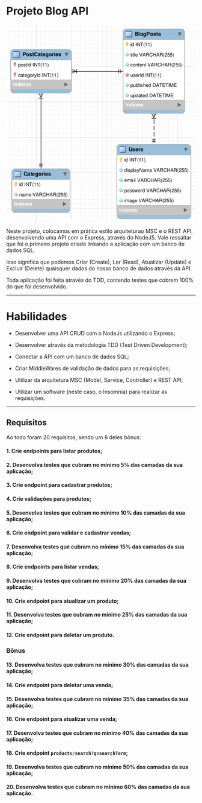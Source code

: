 # Projeto Blog API

<img src="../../images/BLOG_API.png" alt="Project-logo">

Neste projeto, colocamos em prática estilo arquiteturao MSC e o REST API, desenvolvendo uma API com o Express, através do NodeJS. Vale ressaltar que foi o primeiro projeto criado linkando a aplicação com um banco de dados SQL.

Isso significa que podemos Criar (Create), Ler (Read), Atualizar (Update) e Excluir (Delete) quaisquer dados do nosso banco de dados através da API.

Toda aplicação foi feita através do TDD, contendo testes que cobrem 100% do que foi desenvolvido.

---

# Habilidades

- Desenvolver uma API CRUD com o NodeJs utilizando o Express;

- Desenvolver através da metodologia TDD (Test Driven Development);

- Conectar a API com um banco de dados SQL;

- Criar MiddleWares de validação de dados para as requisições;

- Utilizar da arquitetura MSC (Model, Service, Controller) e REST API;

- Utilizar um software (neste caso, o Insomnia) para realizar as requisições.

---

## Requisitos

Ao todo foram 20 requisitos, sendo um 8 deles bônus:
  
#### 1. Crie endpoints para listar produtos;
#### 2. Desenvolva testes que cubram no mínimo 5% das camadas da sua aplicação;
#### 3. Crie endpoint para cadastrar produtos;
#### 4. Crie validações para produtos;
#### 5. Desenvolva testes que cubram no mínimo 10% das camadas da sua aplicação;
#### 6. Crie endpoint para validar e cadastrar vendas;
#### 7. Desenvolva testes que cubram no mínimo 15% das camadas da sua aplicação;
#### 8. Crie endpoints para listar vendas;
#### 9. Desenvolva testes que cubram no mínimo 20% das camadas da sua aplicação;
#### 10. Crie endpoint para atualizar um produto;
#### 11. Desenvolva testes que cubram no mínimo 25% das camadas da sua aplicação;
#### 12. Crie endpoint para deletar um produto.

### Bônus

#### 13. Desenvolva testes que cubram no mínimo 30% das camadas da sua aplicação;
#### 14. Crie endpoint para deletar uma venda;
#### 15. Desenvolva testes que cubram no mínimo 35% das camadas da sua aplicação;
#### 16. Crie endpoint para atualizar uma venda;
#### 17. Desenvolva testes que cubram no mínimo 40% das camadas da sua aplicação;
#### 18. Crie endpoint `products/search?q=searchTerm`;
#### 19. Desenvolva testes que cubram no mínimo 50% das camadas da sua aplicação;
#### 20. Desenvolva testes que cubram no mínimo 60% das camadas da sua aplicação.